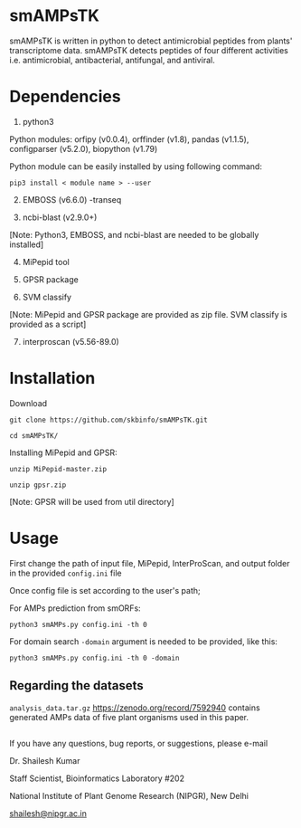 # smAMPsTK
smAMPsTK is written in python to detect antimicrobial peptides from plants' transcriptome data. smAMPsTK detects peptides of four different activities i.e. antimicrobial, antibacterial, antifungal, and antiviral.
# Dependencies
1. python3

Python modules: orfipy (v0.0.4), orffinder (v1.8), pandas (v1.1.5), configparser (v5.2.0), biopython (v1.79) 

Python module can be easily installed by using following command:
```
pip3 install < module name > --user
```
2. EMBOSS (v6.6.0) -transeq

3. ncbi-blast (v2.9.0+) 

[Note: Python3, EMBOSS, and ncbi-blast are needed to be globally installed]

4. MiPepid tool 

5. GPSR package 

6. SVM classify

[Note: MiPepid and GPSR package are provided as zip file. SVM classify is provided as a script]

7. interproscan (v5.56-89.0)

# Installation
Download
```
git clone https://github.com/skbinfo/smAMPsTK.git

cd smAMPsTK/
```
Installing MiPepid and GPSR:
```
unzip MiPepid-master.zip 

unzip gpsr.zip 
```
[Note: GPSR will be used from util directory]

# Usage
First change the path of input file, MiPepid, InterProScan, and output folder in the provided `config.ini` file

Once config file is set according to the user's path;

For AMPs prediction from smORFs:
```
python3 smAMPs.py config.ini -th 0 
```
For domain search `-domain` argument is needed to be provided, like this:
```
python3 smAMPs.py config.ini -th 0 -domain 
```
## Regarding the datasets
`analysis_data.tar.gz` https://zenodo.org/record/7592940 contains generated AMPs data of five plant organisms used in this paper. 

## 

If you have any questions, bug reports, or suggestions, please e-mail

Dr. Shailesh Kumar

Staff Scientist, Bioinformatics Laboratory #202

National Institute of Plant Genome Research (NIPGR), New Delhi

shailesh@nipgr.ac.in
